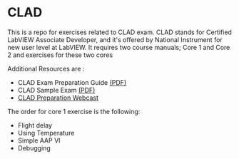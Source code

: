 CLAD
====

<p>This is a repo for exercises related to CLAD exam. CLAD stands for Certified LabVIEW Associate Developer, and it's offered by National Instrument for new user level at LabVIEW.  It requires two course manuals; Core 1 and Core 2 and exercises for these two cores </p>

<p>Additional Resources are :
  <ul>
  <li>CLAD Exam Preparation Guide <a href="http://download.ni.com/pub/devzone/tut/clad_exam_preparation_guide.pdf">(PDF)</a></li>
  <li>CLAD Sample Exam <a href="http://download.ni.com/pub/devzone/epd/clad_sample_exam.pdf">(PDF)</a</li>
  <li><a href="http://www.ni.com/webcast/566/en/">CLAD Preparation Webcast</a></li>
  </ul>
</p>


<p>The order for core 1 exercise is the following:
  <ul>
  <li>Flight delay</li>
  <li>Using Temperature</li>
  <li>Simple AAP VI</li>
  <li>Debugging </li>
  </ul>
</p>
